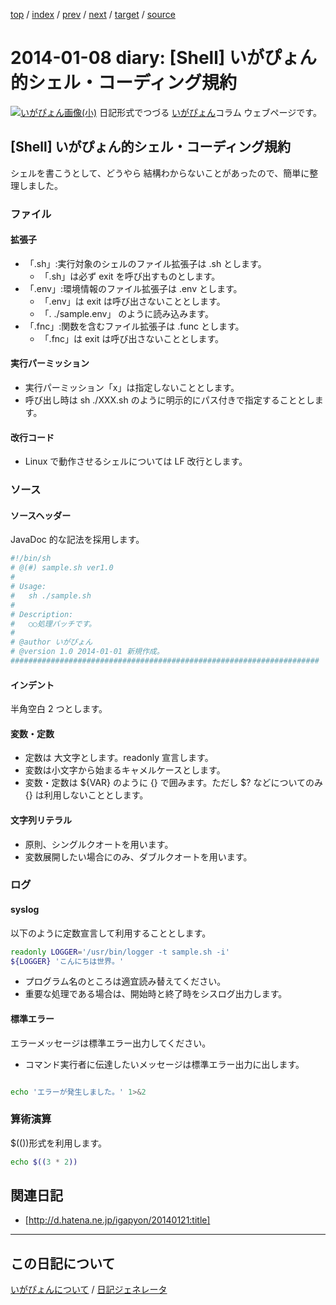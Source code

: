 [top](https://igapyon.github.io/diary/) 
 / [index](https://igapyon.github.io/diary/2014/index.html) 
 / [prev](https://igapyon.github.io/diary/2014/ig140107.html) 
 / [next](https://igapyon.github.io/diary/2014/ig140120.html) 
 / [target](https://igapyon.github.io/diary/2014/ig140108.html) 
 / [source](https://github.com/igapyon/diary/blob/gh-pages/2014/ig140108.html.src.md) 

2014-01-08 diary: [Shell] いがぴょん的シェル・コーディング規約
=====================================================================================================
[![いがぴょん画像(小)](https://igapyon.github.io/diary/images/iga200306s.jpg "いがぴょん")](https://igapyon.github.io/diary/memo/memoigapyon.html) 日記形式でつづる [いがぴょん](https://igapyon.github.io/diary/memo/memoigapyon.html)コラム ウェブページです。

## [Shell] いがぴょん的シェル・コーディング規約

シェルを書こうとして、どうやら 結構わからないことがあったので、簡単に整理しました。

### ファイル


#### 拡張子


* 「.sh」:実行対象のシェルのファイル拡張子は .sh とします。
  * 「.sh」は必ず exit を呼び出すものとします。
* 「.env」:環境情報のファイル拡張子は .env とします。
  * 「.env」は exit は呼び出さないこととします。
  * 「. ./sample.env」 のように読み込みます。
* 「.fnc」:関数を含むファイル拡張子は .func とします。
  * 「.fnc」は exit は呼び出さないこととします。


#### 実行パーミッション


* 実行パーミッション「x」は指定しないこととします。
* 呼び出し時は sh ./XXX.sh のように明示的にパス付きで指定することとします。


#### 改行コード


* Linux で動作させるシェルについては LF 改行とします。



### ソース


#### ソースヘッダー

JavaDoc 的な記法を採用します。

```sh
#!/bin/sh
# @(#) sample.sh ver1.0
#
# Usage:
#   sh ./sample.sh
#
# Description:
#   ○○処理バッチです。
#
# @author いがぴょん
# @version 1.0 2014-01-01 新規作成。
#####################################################################
```


#### インデント

半角空白 2 つとします。


#### 変数・定数


* 定数は 大文字とします。readonly 宣言します。
* 変数は小文字から始まるキャメルケースとします。
* 変数・定数は ${VAR} のように {} で囲みます。ただし $? などについてのみ {} は利用しないこととします。



#### 文字列リテラル


* 原則、シングルクオートを用います。
* 変数展開したい場合にのみ、ダブルクオートを用います。



### ログ


#### syslog

以下のように定数宣言して利用することとします。

```sh
readonly LOGGER='/usr/bin/logger -t sample.sh -i'
${LOGGER} 'こんにちは世界。'
```


* プログラム名のところは適宜読み替えてください。
* 重要な処理である場合は、開始時と終了時をシスログ出力します。


#### 標準エラー

エラーメッセージは標準エラー出力してください。

* コマンド実行者に伝達したいメッセージは標準エラー出力に出します。

```sh

echo 'エラーが発生しました。' 1>&2
```



### 算術演算

$(())形式を利用します。

```sh
echo $((3 * 2))
```



## 関連日記


* [http://d.hatena.ne.jp/igapyon/20140121:title]



----------------------------------------------------------------------------------------------------

## この日記について
[いがぴょんについて](https://igapyon.github.io/diary/memo/memoigapyon.html) / [日記ジェネレータ](https://github.com/igapyon/igapyonv3)
